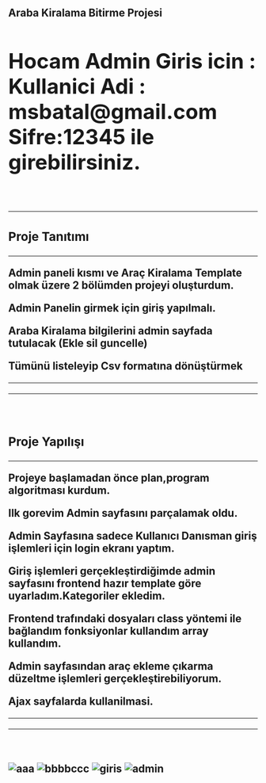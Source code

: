 <h2>Araba Kiralama Bitirme Projesi<h/2>
<h1>Hocam Admin Giris icin : Kullanici Adi : msbatal@gmail.com   Sifre:12345 ile girebilirsiniz.</h1>
<br>
    <hr>
    <h3>Proje Tanıtımı</h3>
      <hr>
    <p>Admin paneli kısmı ve Araç Kiralama Template olmak üzere 2 bölümden projeyi  oluşturdum.</p>
    <p>Admin Panelin girmek için giriş yapılmalı.</p>
    <p>Araba Kiralama bilgilerini admin sayfada tutulacak (Ekle sil guncelle)</p>
    <p>Tümünü listeleyip Csv formatına dönüştürmek</p>
    <hr>
    <hr>
    <br>
      <h3>Proje Yapılışı</h3>
      <hr>
    <p>Projeye başlamadan önce plan,program algoritması kurdum.</p>
    <p>Ilk gorevim Admin sayfasını parçalamak oldu.</p>
    <p>Admin Sayfasına sadece Kullanıcı Danısman giriş işlemleri için login ekranı yaptım.</p>
    <p>Giriş işlemleri gerçekleştirdiğimde admin sayfasını frontend hazır template göre uyarladım.Kategoriler ekledim.</p>
    <p>Frontend trafındaki dosyaları class yöntemi ile bağlandım fonksiyonlar kullandım array kullandım.</p>
    <p>Admin sayfasından araç ekleme çıkarma düzeltme işlemleri gerçekleştirebiliyorum.</p>
      <p>Ajax sayfalarda kullanilmasi.</p>
    <hr>
    <hr>
     <br>
     
  
![aaa](https://user-images.githubusercontent.com/105766681/205442890-5d532f49-a9b4-4373-b596-975099f5e05f.png)
![bbbbccc](https://user-images.githubusercontent.com/105766681/205442894-39768262-c5f9-4884-b8d0-fc6e370144aa.png)
      ![giris](https://user-images.githubusercontent.com/105766681/205442880-66b6ea68-9116-47ca-9eb2-a75b4ac0b394.png)
    ![admin](https://user-images.githubusercontent.com/105766681/205442883-d168ed8f-afc9-4002-8304-a027a2145e1c.png)


    
    
    
    
    

